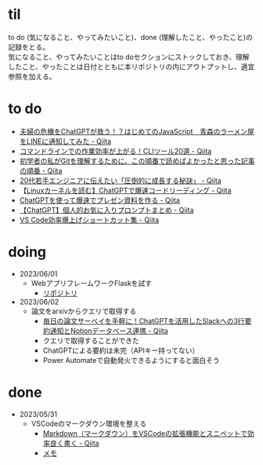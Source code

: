 # til

to do (気になること、やってみたいこと)、done (理解したこと、やったこと)の記録をとる。  
気になること、やってみたいことはto doセクションにストックしておき、理解したこと、やったことは日付とともに本リポジトリの内にアウトプットし、適宜参照を加える。

# to do
- [夫婦の危機をChatGPTが救う！？はじめてのJavaScript　青森のラーメン屋をLINEに通知してみた - Qiita](https://qiita.com/am003004/items/801e913f5ef7b63e6f75?utm_source=Qiita%E3%83%8B%E3%83%A5%E3%83%BC%E3%82%B9&utm_campaign=396e1572bf-Qiita_newsletter_568_05_31_2023&utm_medium=email&utm_term=0_e44feaa081-396e1572bf-36057521)
- [コマンドラインでの作業効率が上がる！CLIツール20選 - Qiita](https://qiita.com/midiambear/items/2b0f17b6859e88b4f7ca?utm_source=Qiita%E3%83%8B%E3%83%A5%E3%83%BC%E3%82%B9&utm_campaign=4d5ee72c16-Qiita_newsletter_566_05_17_2023&utm_medium=email&utm_term=0_e44feaa081-4d5ee72c16-36057521)
- [初学者の私がGitを理解するために、この順番で読めばよかったと思った記事の順番 - Qiita](https://qiita.com/muranakar/items/e3e8e8187d32120c7fdf?utm_source=Qiita%E3%83%8B%E3%83%A5%E3%83%BC%E3%82%B9&utm_campaign=70bcab08a0-Qiita_newsletter_565_05_10_2023&utm_medium=email&utm_term=0_e44feaa081-70bcab08a0-36057521)
- [20代若手エンジニアに伝えたい「圧倒的に成長する秘訣」 - Qiita](https://qiita.com/Terao-Takumi/items/ddf11b32676021fd2e83?utm_source=Qiita%E3%83%8B%E3%83%A5%E3%83%BC%E3%82%B9&utm_campaign=5eff1ee08e-Qiita_newsletter_562_04_19_2023&utm_medium=email&utm_term=0_e44feaa081-5eff1ee08e-36057521)
- 【[Linuxカーネルを読む】ChatGPTで爆速コードリーディング - Qiita
](https://qiita.com/tajima_taso/items/c8ed4cb06866ef11a455?utm_source=Qiita%E3%83%8B%E3%83%A5%E3%83%BC%E3%82%B9&utm_campaign=5eff1ee08e-Qiita_newsletter_562_04_19_2023&utm_medium=email&utm_term=0_e44feaa081-5eff1ee08e-36057521)
- [ChatGPTを使って爆速でプレゼン資料を作る - Qiita](https://qiita.com/ydty/items/39d39ad5d5b6448d55fc?utm_source=Qiita%E3%83%8B%E3%83%A5%E3%83%BC%E3%82%B9&utm_campaign=5eff1ee08e-Qiita_newsletter_562_04_19_2023&utm_medium=email&utm_term=0_e44feaa081-5eff1ee08e-36057521)
- [【ChatGPT】個人的お気に入りプロンプトまとめ - Qiita](https://qiita.com/ryome/items/6b04cfdc25a2559902c8?utm_source=Qiita%E3%83%8B%E3%83%A5%E3%83%BC%E3%82%B9&utm_campaign=5eff1ee08e-Qiita_newsletter_562_04_19_2023&utm_medium=email&utm_term=0_e44feaa081-5eff1ee08e-36057521)
- [VS Code効率爆上げショートカット集 - Qiita](https://qiita.com/m_nai/items/629651bae32eca243d4e?utm_source=Qiita%E3%83%8B%E3%83%A5%E3%83%BC%E3%82%B9&utm_campaign=5eff1ee08e-Qiita_newsletter_562_04_19_2023&utm_medium=email&utm_term=0_e44feaa081-5eff1ee08e-36057521)

# doing

- 2023/06/01
  - WebアプリフレームワークFlaskを試す
    - [リポジトリ](https://github.com/raoshun/flask-tutorial)
- 2023/06/02
  - 論文をarxivからクエリで取得する
    - [毎日の論文サーベイを手軽に！ChatGPTを活用したSlackへの3行要約通知とNotionデータベース連携 - Qiita](https://qiita.com/yuta0821/items/2edf338a92b8a157af37?utm_source=Qiita%E3%83%8B%E3%83%A5%E3%83%BC%E3%82%B9&utm_campaign=396e1572bf-Qiita_newsletter_568_05_31_2023&utm_medium=email&utm_term=0_e44feaa081-396e1572bf-36057521)
    - クエリで取得することができた
    - ChatGPTによる要約は未完（APIキー持ってない）
    - Power Automateで自動発火できるようにすると面白そう

# done

- 2023/05/31
  - VSCodeのマークダウン環境を整える
    - [Markdown（マークダウン）をVSCodeの拡張機能とスニペットで効率良く書く - Qiita](https://qiita.com/waicode/items/1310d3f0aeb24f393b88)
    - [メモ](https://github.com/raoshun/til/blob/main/VSCode.md#markdown-all-in-one)
